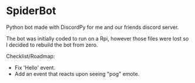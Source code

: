 # SpiderBot
Python bot made with DiscordPy for me and our friends discord server.

The bot was initially coded to run on a Rpi, however those files were lost so I decided to rebuild the bot from zero.

Checklist/Roadmap:
- Fix 'Hello' event.
- Add an event that reacts upon seeing "pog" emote.
